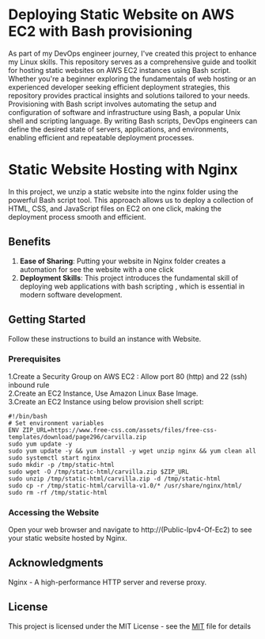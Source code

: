 # Deploying Static Website on AWS EC2 with Bash provisioning
As part of my DevOps engineer journey, I've created this project to enhance my Linux skills. This repository serves as a comprehensive guide and toolkit for hosting static websites on AWS EC2 instances using Bash script. Whether you're a beginner exploring the fundamentals of web hosting or an experienced developer seeking efficient deployment strategies, this repository provides practical insights and solutions tailored to your needs.
Provisioning with Bash script involves automating the setup and configuration of software and infrastructure using Bash, a popular Unix shell and scripting language. By writing Bash scripts, DevOps engineers can define the desired state of servers, applications, and environments, enabling efficient and repeatable deployment processes.

# Static Website Hosting with Nginx

In this project, we unzip a static website into the nginx folder using the powerful Bash script tool. This approach allows us to deploy a collection of HTML, CSS, and JavaScript files on EC2 on one click, making the deployment process smooth and efficient.

## Benefits

1. **Ease of Sharing**: Putting your website in Nginx folder creates a automation for see the website with a one click
2. **Deployment Skills**: This project introduces the fundamental skill of deploying web applications with bash scripting , which is essential in modern software development.

## Getting Started

Follow these instructions to build an instance with Website.

### Prerequisites


1.Create a Security Group on AWS EC2 : Allow port 80 (http) and 22 (ssh) inbound rule <br>
2.Create an EC2 Instance, Use Amazon Linux Base Image. <br>
3.Create an EC2 Instance using below provision shell script:
```
#!/bin/bash
# Set environment variables
ENV ZIP_URL=https://www.free-css.com/assets/files/free-css-templates/download/page296/carvilla.zip
sudo yum update -y
sudo yum update -y && yum install -y wget unzip nginx && yum clean all
sudo systemctl start nginx
sudo mkdir -p /tmp/static-html
sudo wget -O /tmp/static-html/carvilla.zip $ZIP_URL
sudo unzip /tmp/static-html/carvilla.zip -d /tmp/static-html
sudo cp -r /tmp/static-html/carvilla-v1.0/* /usr/share/nginx/html/
sudo rm -rf /tmp/static-html

```


### Accessing the Website
Open your web browser and navigate to http://(Public-Ipv4-Of-Ec2) to see your static website hosted by Nginx.


## Acknowledgments
Nginx - A high-performance HTTP server and reverse proxy. <br>


## License
This project is licensed under the MIT License - see the [MIT](https://choosealicense.com/licenses/mit/) file for details

